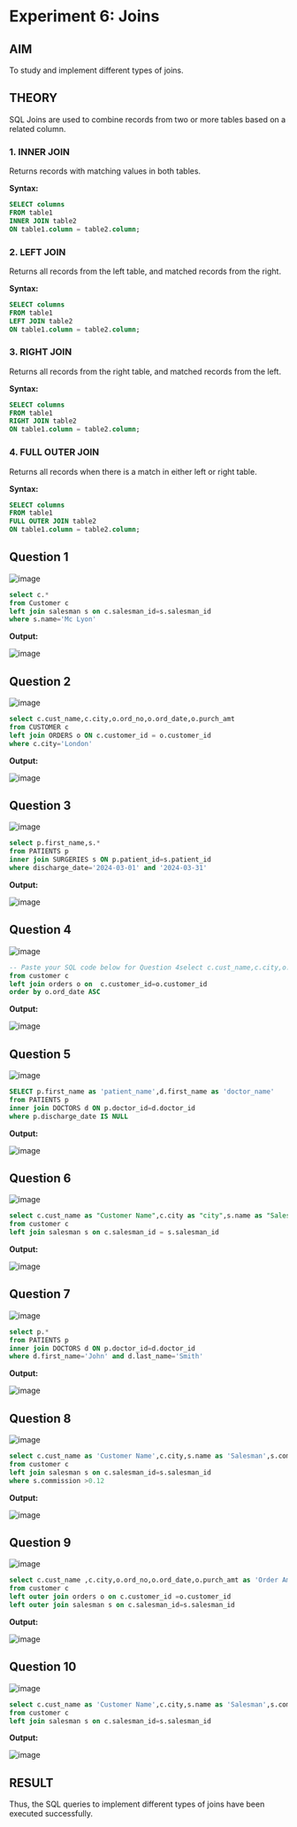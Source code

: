 # Experiment 6: Joins

## AIM
To study and implement different types of joins.

## THEORY

SQL Joins are used to combine records from two or more tables based on a related column.

### 1. INNER JOIN
Returns records with matching values in both tables.

**Syntax:**
```sql
SELECT columns
FROM table1
INNER JOIN table2
ON table1.column = table2.column;
```

### 2. LEFT JOIN
Returns all records from the left table, and matched records from the right.

**Syntax:**

```sql
SELECT columns
FROM table1
LEFT JOIN table2
ON table1.column = table2.column;
```
### 3. RIGHT JOIN
Returns all records from the right table, and matched records from the left.

**Syntax:**

```sql
SELECT columns
FROM table1
RIGHT JOIN table2
ON table1.column = table2.column;
```
### 4. FULL OUTER JOIN
Returns all records when there is a match in either left or right table.

**Syntax:**

```sql
SELECT columns
FROM table1
FULL OUTER JOIN table2
ON table1.column = table2.column;
```

**Question 1**
--
![image](https://github.com/user-attachments/assets/204a508b-d1da-4861-aafa-b46b21fcbbaf)


```sql
select c.* 
from Customer c
left join salesman s on c.salesman_id=s.salesman_id
where s.name='Mc Lyon'
```

**Output:**

![image](https://github.com/user-attachments/assets/c9679985-aed0-46db-a37c-0252f1b95b79)

**Question 2**
---
![image](https://github.com/user-attachments/assets/27a3cfe6-dd9d-4d61-a4ba-2552398babc9)


```sql
select c.cust_name,c.city,o.ord_no,o.ord_date,o.purch_amt
from CUSTOMER c
left join ORDERS o ON c.customer_id = o.customer_id
where c.city='London'
```

**Output:**

![image](https://github.com/user-attachments/assets/2ad731f6-922e-4e0e-a349-4428549255c6)

**Question 3**
---
![image](https://github.com/user-attachments/assets/03fe1d24-a958-43e9-bdca-24f0d34957f6)


```sql
select p.first_name,s.* 
from PATIENTS p
inner join SURGERIES s ON p.patient_id=s.patient_id
where discharge_date='2024-03-01' and '2024-03-31'
```

**Output:**

![image](https://github.com/user-attachments/assets/081e35b6-a1d7-4389-8346-b2a02699407d)


**Question 4**
---
![image](https://github.com/user-attachments/assets/6879948c-a28c-4937-be12-03353f960223)


```sql
-- Paste your SQL code below for Question 4select c.cust_name,c.city,o.ord_no,o.ord_date,o.purch_amt as 'Order Amount'
from customer c
left join orders o on  c.customer_id=o.customer_id
order by o.ord_date ASC

```

**Output:**

![image](https://github.com/user-attachments/assets/5daeddc0-a103-4d9c-a7a7-7450a18f7bd2)


**Question 5**
---
![image](https://github.com/user-attachments/assets/d713b8c8-568d-42c6-9067-abd32d44b710)


```sql
SELECT p.first_name as 'patient_name',d.first_name as 'doctor_name'
from PATIENTS p
inner join DOCTORS d ON p.doctor_id=d.doctor_id
where p.discharge_date IS NULL
```

**Output:**

![image](https://github.com/user-attachments/assets/6d12412a-4ab1-4f23-98de-f92253601f36)

**Question 6**
---
![image](https://github.com/user-attachments/assets/b94cb877-0e63-4a2c-bdde-7be1b07d5b5f)

```sql
select c.cust_name as "Customer Name",c.city as "city",s.name as "Salesman",s.commission as "commission"
from customer c
left join salesman s on c.salesman_id = s.salesman_id
```

**Output:**

![image](https://github.com/user-attachments/assets/b6f98970-ceb3-44fe-ada7-e7c02776cd8b)


**Question 7**
---
![image](https://github.com/user-attachments/assets/addd8a0c-e191-4ed9-9545-f280fb986fbc)


```sql
select p.*
from PATIENTS p
inner join DOCTORS d ON p.doctor_id=d.doctor_id
where d.first_name='John' and d.last_name='Smith'
```

**Output:**

![image](https://github.com/user-attachments/assets/0f78494d-1e6c-4ec7-991e-d0788a342b84)


**Question 8**
---
![image](https://github.com/user-attachments/assets/6a9a0f97-9494-4dad-8543-6a7cbfeba3e6)


```sql
select c.cust_name as 'Customer Name',c.city,s.name as 'Salesman',s.commission
from customer c
left join salesman s on c.salesman_id=s.salesman_id
where s.commission >0.12
```

**Output:**

![image](https://github.com/user-attachments/assets/5e173815-e9f6-42a6-82e1-f184c6f0ad3e)

**Question 9**
---
![image](https://github.com/user-attachments/assets/e06fbb33-7654-4c29-a19e-3e1f367e8d93)


```sql
select c.cust_name ,c.city,o.ord_no,o.ord_date,o.purch_amt as 'Order Amount',s.name,s.commission
from customer c
left outer join orders o on c.customer_id =o.customer_id
left outer join salesman s on c.salesman_id=s.salesman_id
```

**Output:**

![image](https://github.com/user-attachments/assets/e57fdd83-a611-46fa-b1fb-b11419cb5ac9)


**Question 10**
---
![image](https://github.com/user-attachments/assets/7c2423ea-726b-43aa-a484-a4af700d44cf)


```sql
select c.cust_name as 'Customer Name',c.city,s.name as 'Salesman',s.commission
from customer c
left join salesman s on c.salesman_id=s.salesman_id
```

**Output:**

![image](https://github.com/user-attachments/assets/fd38ec67-c578-4b16-b66d-cc6650db557c)
## RESULT
Thus, the SQL queries to implement different types of joins have been executed successfully.
